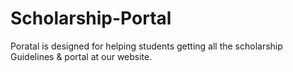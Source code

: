 # Scholarship-Portal
Poratal is designed for helping students getting all the scholarship Guidelines &amp; portal at our website.
